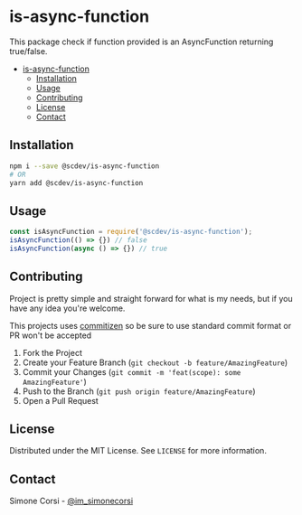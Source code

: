 # is-async-function

This package check if function provided is an AsyncFunction returning true/false.

<!-- toc -->

- [is-async-function](#is-async-function)
  - [Installation](#installation)
  - [Usage](#usage)
  - [Contributing](#contributing)
  - [License](#license)
  - [Contact](#contact)

<!-- tocstop -->


<!-- GETTING STARTED -->

## Installation

```sh
npm i --save @scdev/is-async-function
# OR
yarn add @scdev/is-async-function
```

<!-- USAGE EXAMPLES -->

## Usage

```javascript
const isAsyncFunction = require('@scdev/is-async-function');
isAsyncFunction(() => {}) // false
isAsyncFunction(async () => {}) // true
```

<!-- CONTRIBUTING -->

## Contributing

Project is pretty simple and straight forward for what is my needs, but if you have any idea you're welcome.

This projects uses [commitizen](https://github.com/commitizen/cz-cli) so be sure to use standard commit format or PR won't be accepted

1. Fork the Project
2. Create your Feature Branch (`git checkout -b feature/AmazingFeature`)
3. Commit your Changes (`git commit -m 'feat(scope): some AmazingFeature'`)
4. Push to the Branch (`git push origin feature/AmazingFeature`)
5. Open a Pull Request

<!-- LICENSE -->

## License

Distributed under the MIT License. See `LICENSE` for more information.

<!-- CONTACT -->

## Contact

Simone Corsi - [@im_simonecorsi](https://twitter.com/im_simonecorsi)
